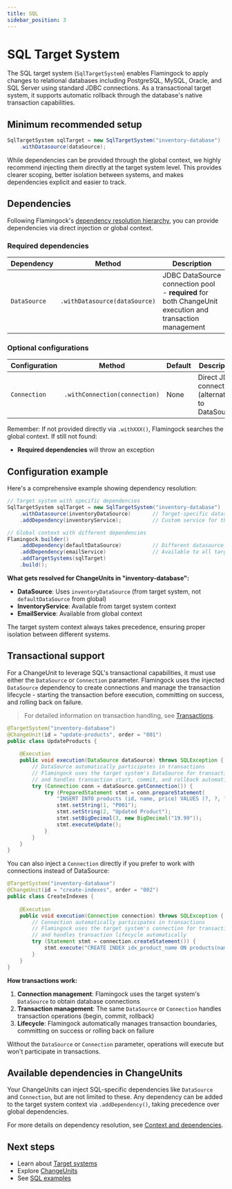 ```yaml
---
title: SQL
sidebar_position: 3
---
```


# SQL Target System

The SQL target system (`SqlTargetSystem`) enables Flamingock to apply changes to relational databases including PostgreSQL, MySQL, Oracle, and SQL Server using standard JDBC connections. As a transactional target system, it supports automatic rollback through the database's native transaction capabilities.

## Minimum recommended setup

```java
SqlTargetSystem sqlTarget = new SqlTargetSystem("inventory-database")
    .withDatasource(dataSource);
```

While dependencies can be provided through the global context, we highly recommend injecting them directly at the target system level. This provides clearer scoping, better isolation between systems, and makes dependencies explicit and easier to track.

## Dependencies

Following Flamingock's [dependency resolution hierarchy](../flamingock-library-config/context-and-dependencies.md), you can provide dependencies via direct injection or global context.

### Required dependencies

| Dependency | Method | Description |
|------------|--------|-------------|
| `DataSource` | `.withDatasource(dataSource)` | JDBC DataSource connection pool - **required** for both ChangeUnit execution and transaction management |

### Optional configurations

| Configuration | Method | Default | Description |
|---------------|--------|---------|-------------|
| `Connection` | `.withConnection(connection)` | None | Direct JDBC connection (alternative to DataSource) |

Remember: If not provided directly via `.withXXX()`, Flamingock searches the global context. If still not found:
- **Required dependencies** will throw an exception

## Configuration example

Here's a comprehensive example showing dependency resolution:

```java
// Target system with specific dependencies
SqlTargetSystem sqlTarget = new SqlTargetSystem("inventory-database")
    .withDatasource(inventoryDataSource)       // Target-specific datasource
    .addDependency(inventoryService);          // Custom service for this target

// Global context with different dependencies
Flamingock.builder()
    .addDependency(defaultDataSource)          // Different datasource in global
    .addDependency(emailService)               // Available to all targets
    .addTargetSystems(sqlTarget)
    .build();
```

**What gets resolved for ChangeUnits in "inventory-database":**
- **DataSource**: Uses `inventoryDataSource` (from target system, not `defaultDataSource` from global)
- **InventoryService**: Available from target system context
- **EmailService**: Available from global context

The target system context always takes precedence, ensuring proper isolation between different systems.

## Transactional support

For a ChangeUnit to leverage SQL's transactional capabilities, it must use either the `DataSource` or `Connection` parameter. Flamingock uses the injected `DataSource` dependency to create connections and manage the transaction lifecycle - starting the transaction before execution, committing on success, and rolling back on failure.

> For detailed information on transaction handling, see [Transactions](../flamingock-library-config/transactions.md).

```java
@TargetSystem("inventory-database")
@ChangeUnit(id = "update-products", order = "001")
public class UpdateProducts {
    
    @Execution
    public void execution(DataSource dataSource) throws SQLException {
        // DataSource automatically participates in transactions
        // Flamingock uses the target system's DataSource for transaction management
        // and handles transaction start, commit, and rollback automatically
        try (Connection conn = dataSource.getConnection()) {
            try (PreparedStatement stmt = conn.prepareStatement(
                "INSERT INTO products (id, name, price) VALUES (?, ?, ?)")) {
                stmt.setString(1, "P001");
                stmt.setString(2, "Updated Product");
                stmt.setBigDecimal(3, new BigDecimal("19.99"));
                stmt.executeUpdate();
            }
        }
    }
}
```

You can also inject a `Connection` directly if you prefer to work with connections instead of DataSource:

```java
@TargetSystem("inventory-database")
@ChangeUnit(id = "create-indexes", order = "002")
public class CreateIndexes {
    
    @Execution
    public void execution(Connection connection) throws SQLException {
        // Connection automatically participates in transactions
        // Flamingock uses the target system's connection for transaction operations
        // and handles transaction lifecycle automatically
        try (Statement stmt = connection.createStatement()) {
            stmt.execute("CREATE INDEX idx_product_name ON products(name)");
        }
    }
}
```

**How transactions work:**
1. **Connection management**: Flamingock uses the target system's `DataSource` to obtain database connections
2. **Transaction management**: The same `DataSource` or `Connection` handles transaction operations (begin, commit, rollback)
3. **Lifecycle**: Flamingock automatically manages transaction boundaries, committing on success or rolling back on failure

Without the `DataSource` or `Connection` parameter, operations will execute but won't participate in transactions.

## Available dependencies in ChangeUnits

Your ChangeUnits can inject SQL-specific dependencies like `DataSource` and `Connection`, but are not limited to these. Any dependency can be added to the target system context via `.addDependency()`, taking precedence over global dependencies.

For more details on dependency resolution, see [Context and dependencies](../flamingock-library-config/context-and-dependencies.md).

## Next steps

- Learn about [Target systems](introduction.md)
- Explore [ChangeUnits](../change-units/introduction.md)
- See [SQL examples](https://github.com/flamingock/flamingock-examples/tree/master/sql)